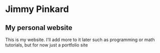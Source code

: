# Jimmy Pinkard
## My personal website

This is my website. I'll add more to it later such as programming or math tutorials, but for now just a portfolio site